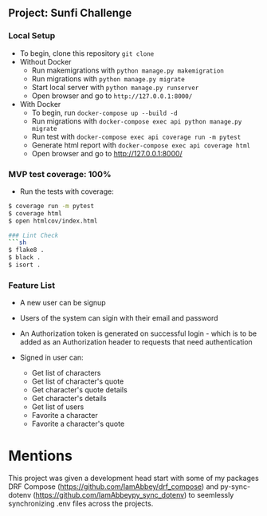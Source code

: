## Project: Sunfi Challenge

### Local Setup
- To begin, clone this repository `git clone `
- Without Docker
  - Run makemigrations with `python manage.py makemigration`
  - Run migrations with `python manage.py migrate`
  - Start local server with `python manage.py runserver`
  - Open browser and go to `http://127.0.0.1:8000/`
- With Docker
  - To begin, run `docker-compose up --build -d`
  - Run migrations with `docker-compose exec api python manage.py migrate`
  - Run test with `docker-compose exec api coverage run -m pytest`
  - Generate html report with `docker-compose exec api coverage html`
  - Open browser and go to http://127.0.0.1:8000/


### MVP test coverage: 100%
- Run the tests with coverage:
```sh
$ coverage run -m pytest
$ coverage html
$ open htmlcov/index.html

### Lint Check
```sh
$ flake8 .
$ black .
$ isort .
```

### Feature List
- A new user can be signup

- Users of the system can sigin with their email and password

- An Authorization token is generated on successful login -  which is to be added as an Authorization header to requests that need authentication

- Signed in user can:
    - Get list of characters
    - Get list of character's quote
    - Get character's quote details
    - Get character's details
    - Get list of users
    - Favorite a character
    - Favorite a character's quote
  
Mentions
=======

This project was given a development head start with some of my packages
DRF Compose (<https://github.com/IamAbbey/drf_compose>) and
py-sync-dotenv (<https://github.com/IamAbbeypy_sync_dotenv>) to seemlessly synchronizing .env files across the projects.